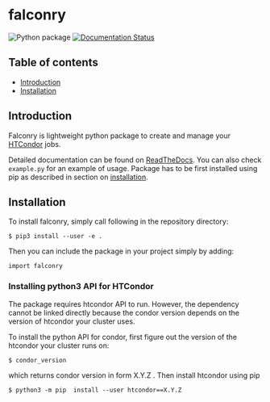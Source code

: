 # falconry

![Python package](https://github.com/fnechans/falconry/workflows/Python%20package/badge.svg)
[![Documentation Status](https://readthedocs.org/projects/falconry/badge/?version=latest)](https://falconry.readthedocs.io/en/latest/?badge=latest)

## Table of contents

- [Introduction](#introduction)
- [Installation](#installation)

## Introduction

Falconry is lightweight python package to create and manage your [HTCondor](https://github.com/htcondor/) jobs. 

Detailed documentation can be found on [ReadTheDocs](https://falconry.readthedocs.io/en/latest/index.html). You can also check `example.py` for an example of usage. Package has to be first installed using pip as described in section on [installation](#installation).

## Installation

To install falconry, simply call following in the repository directory:

    $ pip3 install --user -e .

Then you can include the package in your project simply by adding:

    import falconry

### Installing python3 API for HTCondor

The package  requires htcondor API to run. However, the dependency cannot be linked directly because the condor version depends on the version of htcondor your cluster uses.

To install the python API for condor, first figure out the version of the htcondor your cluster runs on:

    $ condor_version

which returns condor version in form X.Y.Z . Then install htcondor using pip

    $ python3 -m pip  install --user htcondor==X.Y.Z
